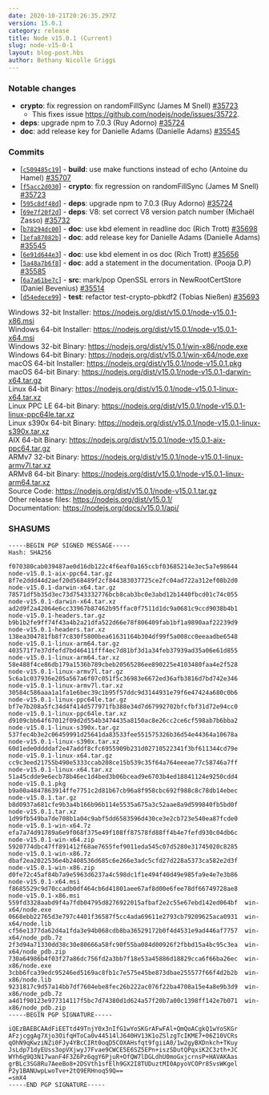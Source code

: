 ```yaml
---
date: 2020-10-21T20:26:35.297Z
version: 15.0.1
category: release
title: Node v15.0.1 (Current)
slug: node-v15-0-1
layout: blog-post.hbs
author: Bethany Nicolle Griggs
---
```


### Notable changes

* **crypto**: fix regression on randomFillSync (James M Snell) [#35723](https://github.com/nodejs/node/pull/35723)
  * This fixes issue https://github.com/nodejs/node/issues/35722.
* **deps**: upgrade npm to 7.0.3 (Ruy Adorno) [#35724](https://github.com/nodejs/node/pull/35724)
* **doc**: add release key for Danielle Adams (Danielle Adams) [#35545](https://github.com/nodejs/node/pull/35545)

### Commits

* [[`c509485c19`](https://github.com/nodejs/node/commit/c509485c19)] - **build**: use make functions instead of echo (Antoine du Hamel) [#35707](https://github.com/nodejs/node/pull/35707)
* [[`f5acc2d030`](https://github.com/nodejs/node/commit/f5acc2d030)] - **crypto**: fix regression on randomFillSync (James M Snell) [#35723](https://github.com/nodejs/node/pull/35723)
* [[`595c8df48d`](https://github.com/nodejs/node/commit/595c8df48d)] - **deps**: upgrade npm to 7.0.3 (Ruy Adorno) [#35724](https://github.com/nodejs/node/pull/35724)
* [[`69e7f20f2d`](https://github.com/nodejs/node/commit/69e7f20f2d)] - **deps**: V8: set correct V8 version patch number (Michaël Zasso) [#35732](https://github.com/nodejs/node/pull/35732)
* [[`b78294dc00`](https://github.com/nodejs/node/commit/b78294dc00)] - **doc**: use kbd element in readline doc (Rich Trott) [#35698](https://github.com/nodejs/node/pull/35698)
* [[`1efa87082b`](https://github.com/nodejs/node/commit/1efa87082b)] - **doc**: add release key for Danielle Adams (Danielle Adams) [#35545](https://github.com/nodejs/node/pull/35545)
* [[`6e91d644e3`](https://github.com/nodejs/node/commit/6e91d644e3)] - **doc**: use kbd element in os doc (Rich Trott) [#35656](https://github.com/nodejs/node/pull/35656)
* [[`5a48a7b6f8`](https://github.com/nodejs/node/commit/5a48a7b6f8)] - **doc**: add a statement in the documentation. (Pooja D.P) [#35585](https://github.com/nodejs/node/pull/35585)
* [[`6a7a61be7c`](https://github.com/nodejs/node/commit/6a7a61be7c)] - **src**: mark/pop OpenSSL errors in NewRootCertStore (Daniel Bevenius) [#35514](https://github.com/nodejs/node/pull/35514)
* [[`d54edece99`](https://github.com/nodejs/node/commit/d54edece99)] - **test**: refactor test-crypto-pbkdf2 (Tobias Nießen) [#35693](https://github.com/nodejs/node/pull/35693)

Windows 32-bit Installer: https://nodejs.org/dist/v15.0.1/node-v15.0.1-x86.msi<br>
Windows 64-bit Installer: https://nodejs.org/dist/v15.0.1/node-v15.0.1-x64.msi<br>
Windows 32-bit Binary: https://nodejs.org/dist/v15.0.1/win-x86/node.exe<br>
Windows 64-bit Binary: https://nodejs.org/dist/v15.0.1/win-x64/node.exe<br>
macOS 64-bit Installer: https://nodejs.org/dist/v15.0.1/node-v15.0.1.pkg<br>
macOS 64-bit Binary: https://nodejs.org/dist/v15.0.1/node-v15.0.1-darwin-x64.tar.gz<br>
Linux 64-bit Binary: https://nodejs.org/dist/v15.0.1/node-v15.0.1-linux-x64.tar.xz<br>
Linux PPC LE 64-bit Binary: https://nodejs.org/dist/v15.0.1/node-v15.0.1-linux-ppc64le.tar.xz<br>
Linux s390x 64-bit Binary: https://nodejs.org/dist/v15.0.1/node-v15.0.1-linux-s390x.tar.xz<br>
AIX 64-bit Binary: https://nodejs.org/dist/v15.0.1/node-v15.0.1-aix-ppc64.tar.gz<br>
ARMv7 32-bit Binary: https://nodejs.org/dist/v15.0.1/node-v15.0.1-linux-armv7l.tar.xz<br>
ARMv8 64-bit Binary: https://nodejs.org/dist/v15.0.1/node-v15.0.1-linux-arm64.tar.xz<br>
Source Code: https://nodejs.org/dist/v15.0.1/node-v15.0.1.tar.gz<br>
Other release files: https://nodejs.org/dist/v15.0.1/<br>
Documentation: https://nodejs.org/docs/v15.0.1/api/

### SHASUMS

```
-----BEGIN PGP SIGNED MESSAGE-----
Hash: SHA256

f070380cab039487ae0d16db122c4f6eaf0a165ccbf03685214e3ec5a7e98644  node-v15.0.1-aix-ppc64.tar.gz
8f7e2ddd44d2aef20d568489f2cf844383037725ce2fc04ad722a312ef08b2d0  node-v15.0.1-darwin-x64.tar.gz
78571df5b35d3ec73d7543332776bcb8cab3bc0e3abd12b1440fbcd01c74c055  node-v15.0.1-darwin-x64.tar.xz
ad2d9f2a42064e6cc33967b87462b95ffac0f7511d1dc9a0681c9ccd9038b4b1  node-v15.0.1-headers.tar.gz
b9b1b2fe9ff74f43a4b2a21dfa522d66e78f806409fab1bf1a9890aaf22239d9  node-v15.0.1-headers.tar.xz
138ea304781fb8f7c830f5800bea61631164b304df99f5a008cc0eeaadbe6548  node-v15.0.1-linux-arm64.tar.gz
403571f7e37dfefd7bd46411fff4ec7d81bf3d1a34feb37939ad35a06e61d855  node-v15.0.1-linux-arm64.tar.xz
58e488f4ce86db179a1536b789cbeb20565286ee890225e4103480faa4e2f528  node-v15.0.1-linux-armv7l.tar.gz
5c6a1c037936e205a567a6f07c051f5c36983e6672ed36afb3816d7bd742e346  node-v15.0.1-linux-armv7l.tar.xz
30584c586aaa1a1fa1e6bec39c1b95f57ddc9d3144931e79f6e47424a680c0b6  node-v15.0.1-linux-ppc64le.tar.gz
bf7e7b208a5fc34d4f414d577971fb388e34d7d67992702bfcfbf31d72e94cc0  node-v15.0.1-linux-ppc64le.tar.xz
d9109cbb64f67012f09d2d554b3474435a8150ac8e26cc2ce6cf598ab7b6bba2  node-v15.0.1-linux-s390x.tar.gz
537fec4b3e2c06459991d25641da83533fee551575326b36d54e44364a10678a  node-v15.0.1-linux-s390x.tar.xz
60d1ede0ddddaf2e47addf8cfc6955909b231d02710522341f3bf611344cd79e  node-v15.0.1-linux-x64.tar.gz
cc9c3eed21755b490e5333ccab208ce15b539c35f64a764eeeae77c58746a7ff  node-v15.0.1-linux-x64.tar.xz
51a45cdde9e6ecb78b46ec1d4bed3b06bcead9e6703b4ed18841124e9250cdd4  node-v15.0.1.pkg
b9a00a4847863914ffe7751c2d81b67cb96a8f958cbc692f988c8c78db14ebec  node-v15.0.1.tar.gz
b8d0937a681cfe9b3a4b166b96b114e5535a675a3c52aae8a9d599840fb5bd0f  node-v15.0.1.tar.xz
1d99fb549ba7de708b1a04c9abf5dd6583596d430ce3e2cb723e540ea87fcde0  node-v15.0.1-win-x64.7z
efa7a74d91789a6e9f068f375e49f108ff87578fd88ff4b4e7fefd930c04db6c  node-v15.0.1-win-x64.zip
5920774dbc47ff891412f68ae7655fef9011eda545c07d5280e31745020c8285  node-v15.0.1-win-x86.7z
dbaf2ea2022536e4b2408536d685c6e266e3adc5cfd27d228a5373ca582e2d3f  node-v15.0.1-win-x86.zip
d0fe72c45af84b7a9e5963d6237a4c598dc1f1e494f40d49e985fa9e4e7e3b86  node-v15.0.1-x64.msi
f8685529c9d70ccadb0df464cb6d41801aee67af8d00e6fee78df66749728ae8  node-v15.0.1-x86.msi
559fd3328aabd9f4a7fdb04795d8276922015afbaf2e2c55e67ebd142ed064bf  win-x64/node.exe
0668ebb22765d3e797c4401f36587f5cc4ada69611e2793cb79209625aca0931  win-x64/node.lib
cf56e1377da62d4a1fda3e94b068cdb8ba36529172b0f4d4531e9ad446af7757  win-x64/node_pdb.7z
2f3d94a71330dd38c30e80666a58fc90f55ba084d00926f2fbbd15a4bc95c3ea  win-x64/node_pdb.zip
730a64986b4f03f27a86dc756fd2a3bb7f18e53a45886d18829cca6f66ba26ec  win-x86/node.exe
3cbb6fca39edc95246ed5169ac8fb1c7e575e45be873dbae255577f66f4d2b2b  win-x86/node.lib
9231817c9d57a14bb7df7604ebe8fec26b222ac076f22ba4708a15e4a8e9b3d9  win-x86/node_pdb.7z
a4d1f90123e977314117f5bc7d74380d1d624a57f20b7a00c1398ff142e7b071  win-x86/node_pdb.zip
-----BEGIN PGP SIGNATURE-----

iQEzBAEBCAAdFiEETtd49TnjY0x3nIfG1wYoSKGrAFwFAl+QmQoACgkQ1wYoSKGr
AFzjcggAg7Xjo3OifqHToCa0v44514lJ640HV13K1oZSlzgTcIKME7+06Z10VCRs
qOhN9qKwziNZi0FJy4YBcCIRt0oqD5COXAHsfqt9fgiiA0/1w2gyBXDnkch+TKuy
JsLdp71dyEUss3opVXjwyJ7Fvae9CWCE5E6SZ5EPn+iszSDutQPqxiK2C3zth+JC
WYh6g9Q3N17wanF4F3Z6Pz6qgY6PjuR+OfQW7lDGLdhU0moGxjcrnsP+HAVAKAas
grBLc3SG8Ru7AeeBo8+2DSVth1sfElh9GX2I8TUDuztMI0ApyoVCOPr85vsWKgel
P2y1BANUwpLwoTve+2tQ9ERHnoq59Q==
=smX4
-----END PGP SIGNATURE-----

```
